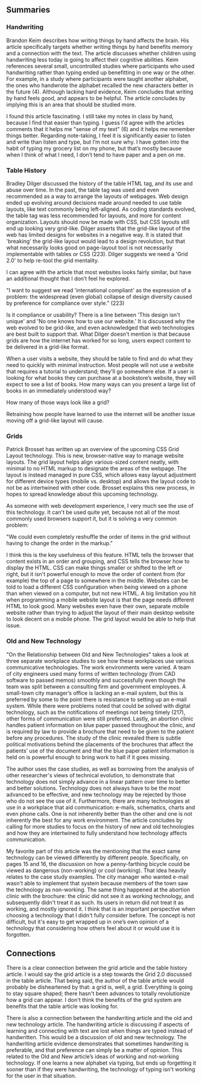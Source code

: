 ## Summaries

### Handwriting

Brandon Keim describes how writing things by hand affects the brain. His article specifically targets whether writing things by hand benefits memory and a connection with the text. The article discusses whether children using handwriting less today is going to affect their cognitive abilities. Keim references several small, uncontrolled studies where participants who used handwriting rather than typing ended up benefitting in one way or the other. For example, in a study where participants were taught another alphabet, the ones who handwrote the alphabet recalled the new characters better in the future (4). Although lacking hard evidence, Keim concludes that writing by hand feels good, and appears to be helpful. The article concludes by implying this is an area that should be studied more. 

I found this article fascinating. I still take my notes in class by hand, because I find that easier than typing. I guess I'd agree with the articles comments that it helps me "sense of my text" (6) and it helps me remember things better. Regarding note-taking, I feel it is significantly easier to listen and write than listen and type, but I’m not sure why. I have gotten into the habit of typing my grocery list on my phone, but that’s mostly because when I think of what I need, I don’t tend to have paper and a pen on me.

### Table History

Bradley Dilger discussed the history of the table HTML tag, and its use and abuse over time. In the past, the table tag was used and even recommended as a way to arrange the layouts of webpages. Web design ended up evolving around decisions made around needed to use table layouts, like text commonly being left-aligned. As coding standards evolved, the table tag was less recommended for layouts, and more for content organization. Layouts should now be made with CSS, but CSS layouts still end up looking very grid-like. Dilger asserts that the grid-like layout of the web has limited designs for websites in a negative way. It is stated that 'breaking' the grid-like layout would lead to a design revolution, but that what necessarily looks good on  page-layout tool is not necessarily implementable with tables or CSS (223). Dilger suggests we need a 'Grid 2.0' to help re-tool the grid mentality.

I can agree with the article that most websites looks fairly similar, but have an additional thought that I don’t feel he explored.

"I want to suggest we read 'international compliant' as the expression of a problem: the widespread (even global) collapse of design diversity caused by preference for compliance over style." (223)

Is it compliance or usability? There is a line between 'This design isn't unique' and 'No one knows how to use our website.' It is discussed why the web evolved to be grid-like, and even acknowledged that web technologies are best built to support that. What Dilger doesn't mention is that because grids are how the internet has worked for so long, users expect content to be delivered in a grid-like format. 

When a user visits a website, they should be table to find and do what they need to quickly with minimal instruction. Most people will not use a website that requires a tutorial to understand; they'll go somewhere else. If a user is looking for what books they can purchase at a bookstore’s website, they will expect to see a list of books. How many ways can you present a large list of books in an immediately understood way? 

How many of those ways look like a grid? 

Retraining how people have learned to use the internet will be another issue moving off a grid-like layout will cause.

### Grids
Patrick Brosset has written up an overview of the upcoming CSS Grid Layout technology. This is new, browser-native way to manage website layouts. The grid layout helps align various-sized content neatly, with minimal to no HTML markup to designate the areas of the webpage. The layout is instead managed in pure CSS, which allows easy layout adjustment for different device types (mobile vs. desktop) and allows the layout code to not be as intertwined with other code. Brosset explains this new process, in hopes to spread knowledge about this upcoming technology.

As someone with web development experience, I very much see the use of this technology. It can't be used quite yet, because not all of the most commonly used browsers support it, but it is solving a very common problem:

"We could even completely reshuffle the order of items in the grid without having to change the order in the markup."

I think this is the key usefulness of this feature. HTML tells the browser that content exists in an order and grouping, and CSS tells the browser how to display the HTML. CSS can make things smaller or shifted to the left or right, but it isn't powerful enough to move the order of content from (for example) the top of a page to somewhere in the middle. Websites can be told to load a different CSS configuration when being viewed on a phone than when viewed on a computer, but not new HTML.  A big limitation you hit when programming a mobile website layout is that the page needs different HTML to look good. Many websites even have their own, separate mobile website rather than trying to adjust the layout of their main desktop website to look decent on a mobile phone. The grid layout would be able to help that issue.

### Old and New Technology

"On the Relationship between Old and New Technologies" takes a look at three separate workplace studies to see how these workplaces use various communicative technologies. The work environments were varied. A team of city engineers used many forms of written technology (from CAD software to passed memos) smoothly and successfully even though the team was split between a consulting firm and government employees. A small-town city manager’s office is lacking an e-mail system, but this is preferred by some to the point there is resistance to setting up an e-mail system. While there were problems noted that could be solved with digital technology, such as the notifications of meetings not being timely (217), other forms of communication were still preferred. Lastly, an abortion clinic handles patient information on blue paper passed throughout the clinic, and is required by law to provide a brochure that need to be given to the patient before any procedures. The study of the clinic revealed there is subtle political motivations behind the placements of the brochures that affect the patients’ use of the document and that the blue paper patient information is held on is powerful enough to bring work to halt if it goes missing.

The author uses the case studies, as well as borrowing from the analysis of other researcher's views of technical evolution, to demonstrate that technology does not simply advance in a linear pattern over time to better and better solutions. Technology does not always have to be the most advanced to be effective, and new technology may be rejected by those who do not see the use of it. Furthermore, there are many technologies at use in a workplace that aid communication: e-mails, schematics, charts and even phone calls. One is not inherently better than the other and one is not inherently the best for any work environment. The article concludes by calling for more studies to focus on the history of new and old technologies and how they are intertwined to fully understand how technology affects communication.

My favorite part of this article was the mentioning that the exact same technology can be viewed differently by different people. Specifically, on pages 15 and 16, the discussion on how a penny-farthing bicycle could be viewed as dangerous (non-working) or cool (working). That idea heavily relates to the case study examples. The city manager who wanted e-mail wasn't able to implement that system because members of the town saw the technology as non-working. The same thing happened at the abortion clinic with the brochure: the clinic did not see it as working technology, and subsequently didn't treat it as such. Its users in return did not treat it as working, and mostly ignored it. 
I think that is an important perspective when choosing a technology that I didn't fully consider before. The concept is not difficult, but it's easy to get wrapped up in one’s own opinion of a technology that considering how others feel about it or would use it is forgotten.

## Connections

There is a clear connection between the grid article and the table history article. I would say the grid article is a step towards the Grid 2.0 discussed in the table article. That being said, the author of the table article would probably be disheartened by that: a grid is, well, a grid. Everything is going to stay square shaped; there hasn't been advances to totally revolutionize how a grid can appear. I don't think the benefits of the grid system are benefits that the table article was looking for. 

There is also a connection between the handwriting article and the old and new technology article. The handwriting article is discussing if aspects of learning and connecting with text are lost when things are typed instead of handwritten. This would be a discussion of old and new technology. The handwriting article evidence demonstrates that sometimes handwriting is preferable, and that preference can simply be a matter of opinion. This related to the Old and New article’s ideas of working and not-working technology. If one learns a new alphabet via typing, but ends up forgetting it sooner than if they were handwriting, the technology of typing isn't working for the user in that situation.
